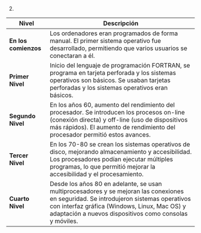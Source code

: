 2. 
| **Nivel**            | **Descripción**                                                                                     |
|----------------------|-----------------------------------------------------------------------------------------------------|
| **En los comienzos**  | Los ordenadores eran programados de forma manual. El primer sistema operativo fue desarrollado, permitiendo que varios usuarios se conectaran a él. |
| **Primer Nivel**      | Inicio del lenguaje de programación FORTRAN, se programa en tarjeta perforada y los sistemas operativos son básicos. Se usaban tarjetas perforadas y los sistemas operativos eran básicos. |
| **Segundo Nivel**     | En los años 60, aumento del rendimiento del procesador. Se introducen los procesos on-line (conexión directa) y off-line (uso de dispositivos más rápidos). El aumento de rendimiento del procesador permitió estos avances. |
| **Tercer Nivel**      | En los 70-80 se crean los sistemas operativos de disco, mejorando almacenamiento y accesibilidad. Los procesadores podían ejecutar múltiples programas, lo que permitió mejorar la accesibilidad y el procesamiento. |
| **Cuarto Nivel**      | Desde los años 80 en adelante, se usan multiprocesadores y se mejoran las conexiones en seguridad. Se introdujeron sistemas operativos con interfaz gráfica (Windows, Linux, Mac OS) y adaptación a nuevos dispositivos como consolas y móviles. |
